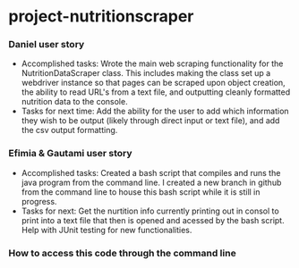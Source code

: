 # project-nutritionscraper
### Daniel user story
- Accomplished tasks: Wrote the main web scraping functionality for the NutritionDataScraper class. This includes making the class set up a webdriver instance so that pages can be scraped upon object creation, the ability to read URL's from a text file, and outputting cleanly formatted nutrition data to the console. 
- Tasks for next time: Add the ability for the user to add which information they wish to be output (likely through direct input or text file), and add the csv output formatting. 

### Efimia & Gautami user story 
- Accomplished tasks: Created a bash script that compiles and runs the java program from the command line. I created a new branch in github from the command line to house this bash script while it is still in progress. 
- Tasks for next: Get the nurtition info currently printing out in consol to print into a text file that then is opened and acessed by the bash script. Help with JUnit testing for new functionalities. 





### How to access this code through the command line 
